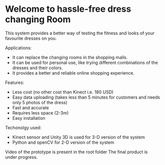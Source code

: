 # Welcome to hassle-free dress changing Room

This system provides a better way of testing the fitness and looks of your favourite dresses on you.

Applications:
- It can replace the changing rooms in the shopping malls.
- It can be used for personal use, like trying different combinations of the dresses and their colors.
- It provides a better and reliable online shopping experience.

Features:
- Less cost (no other cost than Kinect i.e. 180 USD)
- Easy data uploading (takes less than 5 minutes for customers and needs only 5 photos of the dress)
- Fast and accurate
- Requires less space (2-3m)
- Easy installation

Techonolgy used:
- Kinect sensor and Unity 3D is used for 3-D version of the system
- Python and openCV for 2-D version of the system

Video of the prototype is present in the root folder
The final product is under progress.
